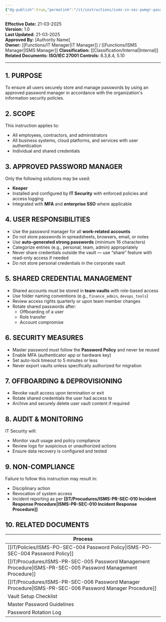 ```yaml
---
{"dg-publish":true,"permalink":"/it/instructions/isms-in-sec-pwmgr-password-manager-instruction/","tags":["Instruction","password"],"noteIcon":"default"}
---
```


**Effective Date:** 21-03-2025  
**Version:** 1.0  
**Last Updated:** 21-03-2025  
**Approved By:** [Authority Name]  
**Owner:** [[Functions/IT Manager\|IT Manager]] / [[Functions/ISMS Manager\|ISMS Manager]]
**Classification:** [[Classification/Internal\|Internal]]
**Related Documents:**
**ISO/IEC 27001 Controls:** 8.3,8.4, 5.10

---
## **1. PURPOSE**  
To ensure all users securely store and manage passwords by using an approved password manager in accordance with the organization's information security policies.
## **2. SCOPE**
This instruction applies to:
- All employees, contractors, and administrators
- All business systems, cloud platforms, and services with user authentication
- Individual and shared credentials
## **3. APPROVED PASSWORD MANAGER** 
 Only the following solutions may be used:

- **Keeper**
- Installed and configured by **IT Security** with enforced policies and access logging
- Integrated with **MFA** and **enterprise SSO** where applicable
## **4. USER RESPONSIBILITIES**
- Use the password manager for all **work-related accounts**
- Do not store passwords in spreadsheets, browsers, email, or notes
- Use **auto-generated strong passwords** (minimum 16 characters)
- Categorize entries (e.g., personal, team, admin) appropriately
- Never share credentials outside the vault — use “share” feature with read-only access if needed
- Do not store personal credentials in the corporate vault
## **5. SHARED CREDENTIAL MANAGEMENT**  
- Shared accounts must be stored in **team vaults** with role-based access
- Use folder naming conventions (e.g., `finance_admin`, `devops_tools`)
- Review access rights quarterly or upon team member changes
- Rotate shared passwords after:
    - Offboarding of a user
    - Role transfer
    - Account compromise
## **6. SECURITY MEASURES**  
- Master password must follow the **Password Policy** and never be reused
- Enable MFA (authenticator app or hardware key)
- Set auto-lock timeout to 5 minutes or less
- Never export vaults unless specifically authorized for migration
## **7. OFFBOARDING & DEPROVISIONING**  
- Revoke vault access upon termination or exit
- Rotate shared credentials the user had access to
- Archive and securely delete user vault content if required
## **8. AUDIT & MONITORING**
IT Security will:
- Monitor vault usage and policy compliance
- Review logs for suspicious or unauthorized actions
- Ensure data recovery is configured and tested
## **9. NON-COMPLIANCE**
Failure to follow this instruction may result in:
- Disciplinary action
- Revocation of system access
- Incident reporting as per **[[IT/Procudures/ISMS-PR-SEC-010 Incident Response Procedure\|ISMS-PR-SEC-010 Incident Response Procedure]]**
## **10. RELATED DOCUMENTS**

| Process                                           |
| ------------------------------------------------- |
| [[IT/Policies/ISMS-PO-SEC-004 Password Policy\|ISMS-PO-SEC-004 Password Policy]]               |
| [[IT/Procudures/ISMS-PR-SEC-005 Password Management Procedure\|ISMS-PR-SEC-005 Password Management Procedure]] |
| [[IT/Procudures/ISMS-PR-SEC-006 Password Manager Procedure\|ISMS-PR-SEC-006 Password Manager Procedure]]    |
| Vault Setup Checklist                             |
| Master Password Guidelines                        |
| Password Rotation Log                             |








